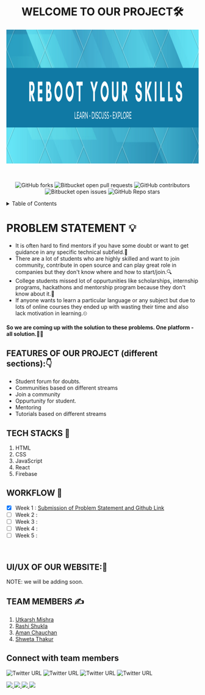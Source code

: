 <h1 align="center">WELCOME TO OUR PROJECT🛠</h1>

<p align="center">
<img src="images/headerImage.png" width="1000" height="350">
</p> 
<br>
<div align="center">
  
![GitHub forks](https://img.shields.io/github/forks/utkarsh-mishra30/SkillValley-Cohort)
![Bitbucket open pull requests](https://img.shields.io/bitbucket/pr-raw/utkarsh-mishra30/SkillValley-Cohort)
![GitHub contributors](https://img.shields.io/github/contributors/utkarsh-mishra30/SkillValley-Cohort)
![Bitbucket open issues](https://img.shields.io/bitbucket/issues/utkarsh-mishra30/SkillValley-Cohort)
![GitHub Repo stars](https://img.shields.io/github/stars/utkarsh-mishra30/SkillValley-Cohort)
  
</div>

<!-- TABLE OF CONTENTS -->
<details>
  <summary>Table of Contents</summary>
  <ol>
    <li>
      <a href="https://github.com/utkarsh-mishra30/SkillValley-Cohort#problem-statement-">Problem Statement</a>
    </li>
    <li><a href="https://github.com/utkarsh-mishra30/SkillValley-Cohort#features-of-our-project-different-sections">Features of our project</a></li>
    <li><a href="https://github.com/utkarsh-mishra30/SkillValley-Cohort#tech-stacks-">Tech Stacks</a></li>
    <li><a href="https://github.com/utkarsh-mishra30/SkillValley-Cohort#workflow-">Work Flow</a></li>
    <li><a href="https://github.com/utkarsh-mishra30/SkillValley-Cohort#ui/ux-of-our-website-">UI/UX of our website</a></li>
    <li><a href="https://github.com/utkarsh-mishra30/SkillValley-Cohort#team-members">Team Members</a></li>
    <li><a href="https://github.com/utkarsh-mishra30/SkillValley-Cohort#connect-with-team-members">Connect with team members</a></li>
    <li><a href="#acknowledgments">Acknowledgments</a></li>
  </ol>
</details>
  
# PROBLEM STATEMENT 💡
- It is often hard to find mentors if you have some doubt or want to get guidance in any specific technical subfield.🤔
- There are a lot of students who are highly skilled and want to join community, contribute in open source and can play great role in companies but they don't know where and how to start/join.🔍
- College students missed lot of oppurtunities like scholarships, internship programs, hackathons and mentorship program because they don't know about it.📰
- If anyone wants to learn a particular language or any subject but due to lots of online courses they ended up with wasting their time and also lack motivation in learning.⏲

#### So we are coming up with the solution to these problems. One platform - all solution.👨‍💻

## FEATURES OF OUR PROJECT (different sections):👇

- Student forum for doubts.
- Communities based on different streams
- Join a community
- Oppurtunity for student.
- Mentoring
- Tutorials based on different streams

## TECH STACKS 🛒
1. HTML
2. CSS
3. JavaScript
4. React
5. Firebase

## WORKFLOW 📃


- [x] Week 1 : [Submission of Problem Statement and Github Link](https://github.com/utkarsh-mishra30/SkillValley-Cohort)
- [ ] Week 2 :
- [ ] Week 3 :
- [ ] Week 4 :
- [ ] Week 5 :

<br>

## UI/UX OF OUR WEBSITE:🎨
 NOTE: we will be adding soon.

## TEAM MEMBERS ✍
1. [Utkarsh Mishra](https://twitter.com/utkarshopedia)
2. [Rashi Shukla](https://twitter.com/17rashishukla)
3. [Aman Chauchan](https://twitter.com/phantomthread_d)
4. [Shweta Thakur](#)

## Connect with team members

<!-- Twitter Handles -->
![Twitter URL](https://img.shields.io/twitter/url?color=blue&label=Utkarsh&logo=twitter&logoColor=white&style=flat-square&url=https%3A%2F%2Ftwitter.com%2Futkarshopedia)
![Twitter URL](https://img.shields.io/twitter/url?color=blue&label=Rashi&logo=twitter&logoColor=white&style=flat-square&url=https%3A%2F%2Ftwitter.com%2F17rashishukla)
![Twitter URL](https://img.shields.io/twitter/url?color=blue&label=Aman&logo=twitter&logoColor=white&style=flat-square&url=https%3A%2F%2Ftwitter.com%2Fphantomthread_d)
![Twitter URL](https://img.shields.io/twitter/url?color=blue&label=Shweta&logo=twitter&logoColor=white&style=flat-square&url=https%3A%2F%2Ftwitter.com%2Fshweeta)


<!-- LinkedIn IDs -->
<a href="https://www.linkedin.com/in/utkarsh-mishra30">
<img src="https://img.shields.io/badge/Utkarsh-blue?style=flat&logo=linkedin&labelColor=blue">
</a>

<a href="https://www.linkedin.com/in/rashi-shukla-9b2426200/">
<img src="https://img.shields.io/badge/Rashi-blue?style=flat&logo=linkedin&labelColor=blue">
</a>

<a href="https://www.linkedin.com/in/amanchauhann/">
<img src="https://img.shields.io/badge/Aman -blue?style=flat&logo=linkedin&labelColor=blue">
</a>

<a href="https://www.linkedin.com/in/shweta-thakur-ba3b99211">
<img src="https://img.shields.io/badge/Shweta -blue?style=flat&logo=linkedin&labelColor=blue">
</a>


